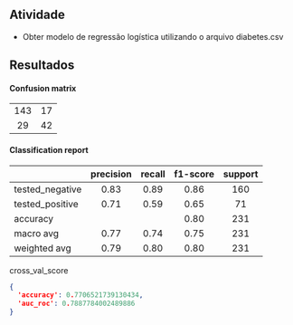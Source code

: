 ## Atividade

- Obter modelo de regressão logística utilizando o arquivo diabetes.csv

## Resultados

#### Confusion matrix

|  |  |
| :---: | :---: |
| 143 | 17 |
| 29 | 42 |

#### Classification report

|  | precision | recall | f1-score | support |
| :--- | :---: | :---: | :---: | :---: |
| tested_negative | 0.83 | 0.89 | 0.86 | 160 |
| tested_positive | 0.71 | 0.59 | 0.65 | 71 |
| accuracy |  |  | 0.80 | 231 |
| macro avg | 0.77 | 0.74 | 0.75 | 231 |
| weighted avg | 0.79 | 0.80 | 0.80 | 231 |

cross_val_score
```json
{
  'accuracy': 0.7706521739130434, 
  'auc_roc': 0.7887784002489886
}
```

